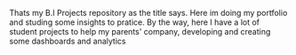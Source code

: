 Thats my B.I Projects repository as the title says. Here im doing my portfolio and studing some insights to pratice.
By the way, here I have a lot of student projects to help my parents' company, developing and creating some dashboards and analytics
